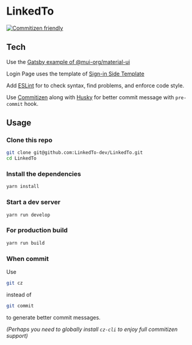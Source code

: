 # LinkedTo

[![Commitizen friendly](https://img.shields.io/badge/commitizen-friendly-brightgreen.svg)](http://commitizen.github.io/cz-cli/)


## Tech

Use the [Gatsby example of @mui-org/material-ui](https://github.com/mui-org/material-ui/tree/master/examples/gatsby)

Login Page uses the template of [Sign-in Side Template](https://github.com/mui-org/material-ui/tree/master/docs/src/pages/getting-started/templates/sign-in-side)

Add [ESLint](https://eslint.org/) for to check syntax, find problems, and enforce code style.

Use [Commitizen](https://commitizen-tools.github.io/commitizen/) along with [Husky](https://typicode.github.io/husky/#/) for better commit message with `pre-commit` hook.

## Usage

### Clone this repo
```sh
git clone git@github.com:LinkedTo-dev/LinkedTo.git
cd LinkedTo
```

### Install the dependencies
```sh
yarn install
```

### Start a dev server
```sh
yarn run develop
```

### For production build
```sh
yarn run build
```

### When commit

Use

```sh
git cz
```

instead of

```sh
git commit
```

to generate better commit messages.

*(Perhaps you need to globally install `cz-cli` to enjoy full commitizen support)*
